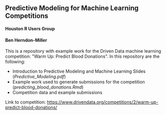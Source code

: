 ## Predictive Modeling for Machine Learning Competitions
#### Houston R Users Group
#### Ben Herndon-Miller

This is a repository with example work for the Driven Data machine learning competition: "Warm Up: Predict Blood Donations". In this repository are the following:

* Introduction to Predictive Modeling and Machine Learning Slides (*Predictive_Modeling.pdf*)
* Example work used to generate submissions for the competition (*predicting_blood_donations.Rmd*)
* Competition data and example submissions

Link to competition: https://www.drivendata.org/competitions/2/warm-up-predict-blood-donations/
